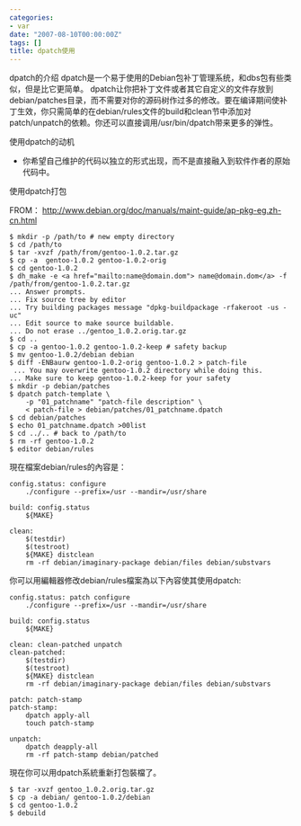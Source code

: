 ```yaml
---
categories:
- var
date: "2007-08-10T00:00:00Z"
tags: []
title: dpatch使用
---
```


dpatch的介绍
dpatch是一个易于使用的Debian包补丁管理系统，和dbs包有些类似，但是比它更简单。
dpatch让你把补丁文件或者其它自定义的文件存放到debian/patches目录，而不需要对你的源码树作过多的修改。要在编译期间使补丁生效，你只需简单的在debian/rules文件的build和clean节中添加对patch/unpatch的依赖。你还可以直接调用/usr/bin/dpatch带来更多的弹性。
 
使用dpatch的动机
* 你希望自己维护的代码以独立的形式出现，而不是直接融入到软件作者的原始代码中。

使用dpatch打包

FROM： <a href="http://www.debian.org/doc/manuals/maint-guide/ap-pkg-eg.zh-cn.html">http://www.debian.org/doc/manuals/maint-guide/ap-pkg-eg.zh-cn.html </a>

    $ mkdir -p /path/to # new empty directory
    $ cd /path/to
    $ tar -xvzf /path/from/gentoo-1.0.2.tar.gz
    $ cp -a  gentoo-1.0.2 gentoo-1.0.2-orig
    $ cd gentoo-1.0.2
    $ dh_make -e <a href="mailto:name@domain.dom"> name@domain.dom</a> -f /path/from/gentoo-1.0.2.tar.gz
    ... Answer prompts.
    ... Fix source tree by editor
    ... Try building packages message "dpkg-buildpackage -rfakeroot -us -uc"
    ... Edit source to make source buildable. 
    ... Do not erase ../gentoo_1.0.2.orig.tar.gz
    $ cd ..
    $ cp -a gentoo-1.0.2 gentoo-1.0.2-keep # safety backup
    $ mv gentoo-1.0.2/debian debian
    $ diff -ENBaurw gentoo-1.0.2-orig gentoo-1.0.2 > patch-file
     ... You may overwrite gentoo-1.0.2 directory while doing this.
    ... Make sure to keep gentoo-1.0.2-keep for your safety
    $ mkdir -p debian/patches
    $ dpatch patch-template \
        -p "01_patchname" "patch-file description" \ 
        < patch-file > debian/patches/01_patchname.dpatch
    $ cd debian/patches
    $ echo 01_patchname.dpatch >00list
    $ cd ../.. # back to /path/to
    $ rm -rf gentoo-1.0.2
    $ editor debian/rules

現在檔案debian/rules的內容是： 

    config.status: configure
        ./configure --prefix=/usr --mandir=/usr/share
        
    build: config.status
        ${MAKE}
        
    clean:
        $(testdir)
        $(testroot)
        ${MAKE} distclean
        rm -rf debian/imaginary-package debian/files debian/substvars 

你可以用編輯器修改debian/rules檔案為以下內容使其使用dpatch:

    config.status: patch configure
        ./configure --prefix=/usr --mandir=/usr/share
        
    build: config.status
        ${MAKE}
        
    clean: clean-patched unpatch 
    clean-patched:
        $(testdir)
        $(testroot)
        ${MAKE} distclean
        rm -rf debian/imaginary-package debian/files debian/substvars

    patch: patch-stamp
    patch-stamp:
        dpatch apply-all
        touch patch-stamp 
          
    unpatch:
        dpatch deapply-all
        rm -rf patch-stamp debian/patched

現在你可以用dpatch系統重新打包裝檔了。

    $ tar -xvzf gentoo_1.0.2.orig.tar.gz
    $ cp -a debian/ gentoo-1.0.2/debian
    $ cd gentoo-1.0.2
    $ debuild
